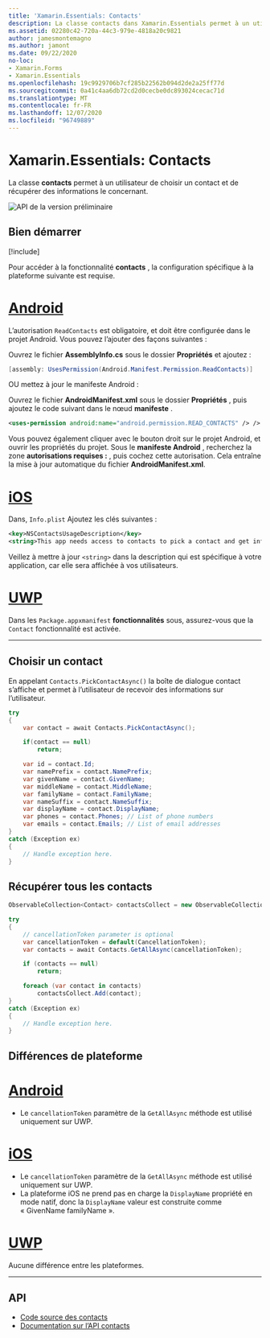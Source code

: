 ```yaml
---
title: 'Xamarin.Essentials: Contacts'
description: La classe contacts dans Xamarin.Essentials permet à un utilisateur de choisir un contact et de récupérer des informations le concernant.
ms.assetid: 02280c42-720a-44c3-979e-4818a20c9821
author: jamesmontemagno
ms.author: jamont
ms.date: 09/22/2020
no-loc:
- Xamarin.Forms
- Xamarin.Essentials
ms.openlocfilehash: 19c9929706b7cf285b22562b094d2de2a25ff77d
ms.sourcegitcommit: 0a41c4aa6db72cd2d0cecbe0dc893024cecac71d
ms.translationtype: MT
ms.contentlocale: fr-FR
ms.lasthandoff: 12/07/2020
ms.locfileid: "96749889"
---
```

# <a name="no-locxamarinessentials-contacts"></a>Xamarin.Essentials: Contacts

La classe **contacts** permet à un utilisateur de choisir un contact et de récupérer des informations le concernant.

![API de la version préliminaire](~/media/shared/preview.png)

## <a name="get-started"></a>Bien démarrer

[!include[](~/essentials/includes/get-started.md)]

Pour accéder à la fonctionnalité **contacts** , la configuration spécifique à la plateforme suivante est requise.

# <a name="android"></a>[Android](#tab/android)

L’autorisation `ReadContacts` est obligatoire, et doit être configurée dans le projet Android. Vous pouvez l’ajouter des façons suivantes :

Ouvrez le fichier **AssemblyInfo.cs** sous le dossier **Propriétés** et ajoutez :

```csharp
[assembly: UsesPermission(Android.Manifest.Permission.ReadContacts)]
```

OU mettez à jour le manifeste Android :

Ouvrez le fichier **AndroidManifest.xml** sous le dossier **Propriétés** , puis ajoutez le code suivant dans le nœud **manifeste** .

```xml
<uses-permission android:name="android.permission.READ_CONTACTS" /> />
```

Vous pouvez également cliquer avec le bouton droit sur le projet Android, et ouvrir les propriétés du projet. Sous le **manifeste Android** , recherchez la zone **autorisations requises :** , puis cochez cette autorisation. Cela entraîne la mise à jour automatique du fichier **AndroidManifest.xml**.

# <a name="ios"></a>[iOS](#tab/ios)

Dans, `Info.plist` Ajoutez les clés suivantes :

```xml
<key>NSContactsUsageDescription</key>
<string>This app needs access to contacts to pick a contact and get info.</string>
```

Veillez à mettre à jour `<string>` dans la description qui est spécifique à votre application, car elle sera affichée à vos utilisateurs.

# <a name="uwp"></a>[UWP](#tab/uwp)

Dans les `Package.appxmanifest` **fonctionnalités** sous, assurez-vous que la `Contact` fonctionnalité est activée.

-----

## <a name="pick-a-contact"></a>Choisir un contact

En appelant `Contacts.PickContactAsync()` la boîte de dialogue contact s’affiche et permet à l’utilisateur de recevoir des informations sur l’utilisateur.


```csharp
try
{
    var contact = await Contacts.PickContactAsync();

    if(contact == null)
        return;

    var id = contact.Id;
    var namePrefix = contact.NamePrefix;
    var givenName = contact.GivenName;
    var middleName = contact.MiddleName;
    var familyName = contact.FamilyName;
    var nameSuffix = contact.NameSuffix;
    var displayName = contact.DisplayName;
    var phones = contact.Phones; // List of phone numbers
    var emails = contact.Emails; // List of email addresses
}
catch (Exception ex)
{
    // Handle exception here.
}
```

## <a name="get-all-contacts"></a>Récupérer tous les contacts

```csharp
ObservableCollection<Contact> contactsCollect = new ObservableCollection<Contact>();

try
{
    // cancellationToken parameter is optional
    var cancellationToken = default(CancellationToken);
    var contacts = await Contacts.GetAllAsync(cancellationToken);

    if (contacts == null)
        return;

    foreach (var contact in contacts)
        contactsCollect.Add(contact);
}
catch (Exception ex)
{
    // Handle exception here.
}
```

## <a name="platform-differences"></a>Différences de plateforme

# <a name="android"></a>[Android](#tab/android)

- Le `cancellationToken` paramètre de la `GetAllAsync` méthode est utilisé uniquement sur UWP.

# <a name="ios"></a>[iOS](#tab/ios)

- Le `cancellationToken` paramètre de la `GetAllAsync` méthode est utilisé uniquement sur UWP.
- La plateforme iOS ne prend pas en charge la `DisplayName` propriété en mode natif, donc la `DisplayName` valeur est construite comme « GivenName familyName ».

# <a name="uwp"></a>[UWP](#tab/uwp)

Aucune différence entre les plateformes.

-----


## <a name="api"></a>API

- [Code source des contacts](https://github.com/xamarin/Essentials/tree/main/Xamarin.Essentials/Contacts)
- [Documentation sur l’API contacts](xref:Xamarin.Essentials.Contacts)
